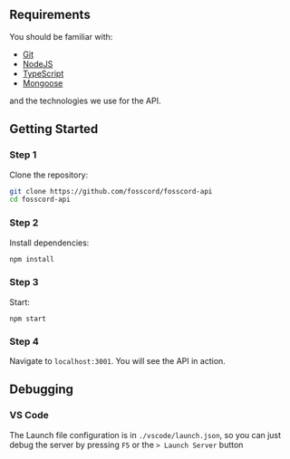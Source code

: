 ## Requirements
You should be familiar with:

* [Git](https://git-scm.com/)
* [NodeJS](https://nodejs.org/)
* [TypeScript](https://www.typescriptlang.org/)
* [Mongoose](https://mongoosejs.com/)

and the technologies we use for the API.

## Getting Started
### Step 1
Clone the repository:
```bash
git clone https://github.com/fosscord/fosscord-api
cd fosscord-api
```
### Step 2
Install dependencies:
```bash
npm install
```
### Step 3
Start:
```
npm start
```
### Step 4
Navigate to `localhost:3001`. You will see the API in action.

## Debugging
### VS Code
The Launch file configuration is in ``./vscode/launch.json``,
so you can just debug the server by pressing ``F5`` or the ``> Launch Server`` button
